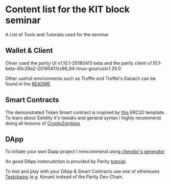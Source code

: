 # Content list for the KIT block seminar 
A List of Tools and Tutorials used for the seminar

## Wallet & Client
Oliver used the parity UI v1.10.1-20180413 beta and the parity client v1.10.1-beta-45c29a2-20180413/x86_64-linux-gnu/rustc1.25.0 

Other usefull environments such as Truffle and Truffel's Ganach can be found in the [README](https://github.com/eorituz/SmartContractDev-Cookbook)


## Smart Contracts
The demonstrated Token Smart contract is inspired by [this](https://www.ethereum.org/token) ERC20 template.
To learn about Solidity it's tweaks and general syntax I highly recommend doing all lessons of [CryptoZombies](https://cryptozombies.io/en/course/)

## DApp
To initiate your own Dapp project I remcommend uisng [chevdor's generator](https://github.com/chevdor/generator-ethdapp)

An good DApp instorudction is provided by Parity [tutorial](https://wiki.parity.io/Tutorial-Part-1.html).

To test and play with your DApp & Smart Contracts use one of ethereums [Testchains](https://wiki.parity.io/Chain-specification.html) (e.g. Kovan) instead of the Parity Dev-Chain.
